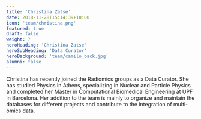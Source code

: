 ```yaml
---
title: 'Christina Zatse'
date: 2018-11-28T15:14:39+10:00
icon: 'team/christina.png'
featured: true
draft: false
weight: 7
heroHeading: 'Christina Zatse'
heroSubHeading: 'Data Curator'
heroBackground: 'team/camilo_back.jpg'
alumni: false
---
```


Christina has recently joined the Radiomics groups as a Data Curator. She has studied Physics in Athens, specializing in Nuclear and Particle Physics and completed her Master in Computational Biomedical Engineering at UPF in Barcelona. Her addition to the team is mainly to organize and maintain the databases for different projects and contribute to the integration of multi-omics data.



